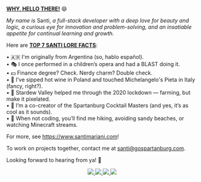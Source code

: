 <b><u>WHY, HELLO THERE!</b></u> 😄

<i>My name is</i> Santi, <i>a full-stack developer with a deep love for beauty and logic, a curious eye for innovation and problem-solving, and an insatiable appetite for continual learning and growth.</i>

Here are <b><u>TOP 7 SANTI LORE FACTS</b></u>:

• 🇦🇷 I'm originally from Argentina (so, hablo español). <br>
• 🎭 I once performed in a children’s opera and had a BLAST doing it. <br>
• 💵 Finance degree? Check. Nerdy charm? Double check. <br>
• 🍷 I’ve sipped hot wine in Poland and touched Michelangelo's Pieta in Italy (fancy, right?). <br>
• 🐄 Stardew Valley helped me through the 2020 lockdown — farming, but make it pixelated. <br>
• 🍹 I’m a co-creator of the Spartanburg Cocktail Masters (and yes, it’s as cool as it sounds). <br>
• 🥾 When not coding, you’ll find me hiking, avoiding sandy beaches, or watching Minecraft streams. <br>

For more, see https://www.santimariani.com!

To work on projects together, contact me at santi@gospartanburg.com.

Looking forward to hearing from ya! 👋

<p align="center">
  <a href="https://github.com/santimariani">
    <img src="http://github-profile-summary-cards.vercel.app/api/cards/profile-details?username=santimariani&theme=transparent" />
  </a>
  <a href="https://github.com/santimariani">
    <img src="https://github-readme-streak-stats.herokuapp.com/?user=santimariani&hide_border=true&card_width=338&theme=transparent" />
  </a>
  <a href="https://github.com/santimariani">
    <img src="http://github-profile-summary-cards.vercel.app/api/cards/stats?username=santimariani&theme=transparent" />
  </a>
  <a href="https://github.com/santimariani">
    <img src="https://github-readme-stats.vercel.app/api/top-langs/?username=santimariani&langs_count=10&card_width=699&hide_border=true&theme=transparent" />
  </a>
</p>
